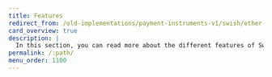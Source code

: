 ```yaml
---
title: Features
redirect_from: /old-implementations/payment-instruments-v1/swish/other-features
card_overview: true
description: |
  In this section, you can read more about the different features of Swish.
permalink: /:path/
menu_order: 1100
---
```

